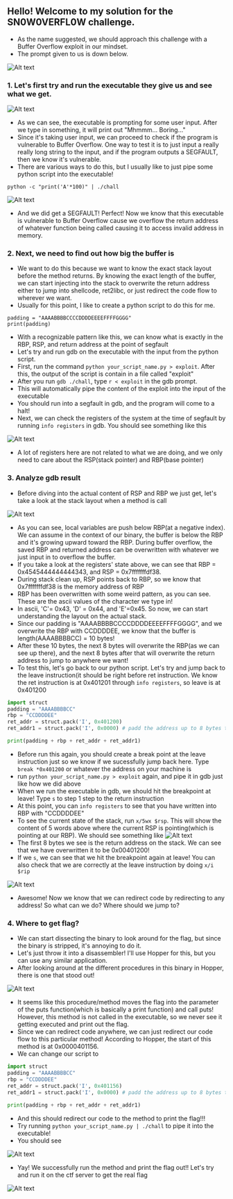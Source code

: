 ## Hello! Welcome to my solution for the SN0W0VERFL0W challenge.

* As the name suggested, we should approach this challenge with a Buffer Overflow exploit in our mindset. 
* The prompt given to us is down below.

![Alt text](https://github.com/cdong1012/X-MAS-CTF/blob/master/SN0W0VERFL0W/images/SN0W0VERFL0W.png)

### 1. Let's first try and run the executable they give us and see what we get.

![Alt text](https://github.com/cdong1012/X-MAS-CTF/blob/master/SN0W0VERFL0W/images/firstrun.png)
  
   * As we can see, the executable is prompting for some user input. After we type in something, it will print out "Mhmmm... Boring..." 
   * Since it's taking user input, we can proceed to check if the program is vulnerable to Buffer Overflow. One way to test it is to just input a really really long string to the input, and if the program outputs a SEGFAULT, then we know it's vulnerable.
   * There are various ways to do this, but I usually like to just pipe some python script into the executable!
  
  ```terminal
  python -c "print('A'*100)" | ./chall
  ```
   ![Alt text](https://github.com/cdong1012/X-MAS-CTF/blob/master/SN0W0VERFL0W/images/2.png)
  
   * And we did get a SEGFAULT! Perfect! Now we know that this executable is vulnerable to Buffer Overflow cause we overflow the return address of whatever function being called causing it to access invalid address in memory.
  
### 2. Next, we need to find out how big the buffer is

  * We want to do this because we want to know the exact stack layout before the method returns. By knowing the exact length of the buffer, we can start injecting into the stack to overwrite the return address either to jump into shellcode, ret2libc, or just redirect the code flow to wherever we want.
  * Usually for this point, I like to create a python script to do this for me.
  ```python3
  padding = "AAAABBBBCCCCDDDDEEEEFFFFGGGG"
  print(padding)
  ```
  * With a recognizable pattern like this, we can know what is exactly in the RBP, RSP, and return address at the point of segfault
  * Let's try and run gdb on the executable with the input from the python script.
  * First, run the command ``` python your_script_name.py > exploit ```. After this, the output of the script is contain in a file called "exploit"
  * After you run ``` gdb ./chall ```, type ``` r < exploit ``` in the gdb prompt.
  * This will automatically pipe the content of the exploit into the input of the executable
  * You should run into a segfault in gdb, and the program will come to a halt!
  * Next, we can check the registers of the system at the time of segfault by running ``` info registers ``` in gdb. You should see something like this 
  
  ![Alt text](https://github.com/cdong1012/X-MAS-CTF/blob/master/SN0W0VERFL0W/images/3.png)
  
  * A lot of registers here are not related to what we are doing, and we only need to care about the RSP(stack pointer) and RBP(base pointer)
  
### 3. Analyze gdb result
  
  * Before diving into the actual content of RSP and RBP we just get, let's take a look at the stack layout when a method is call
  
  ![Alt text](https://github.com/cdong1012/X-MAS-CTF/blob/master/SN0W0VERFL0W/images/x64_frame_nonleaf.png)
  
  * As you can see, local variables are push below RBP(at a negative index). We can assume in the context of our binary, the buffer is below the RBP and it's growing upward toward the RBP. During buffer overflow, the saved RBP and returned address can be overwritten with whatever we just input in to overflow the buffer.
  * If you take a look at the registers' state above, we can see that RBP = 0x4545444444444343, and RSP = 0x7fffffffdf38.
  * During stack clean up, RSP points back to RBP, so we know that 0x7fffffffdf38 is the memory address of RBP
  * RBP has been overwritten with some weird pattern, as you can see. These are the ascii values of the character we type in! 
  * In ascii, 'C'= 0x43, 'D' = 0x44, and 'E'=0x45. So now, we can start understanding the layout on the actual stack.
  * Since our padding is "AAAABBBBCCCCDDDDEEEEFFFFGGGG", and we overwrite the RBP with CCDDDDEE, we know that the buffer is length(AAAABBBBCC) = 10 bytes!
  * After these 10 bytes, the next 8 bytes will overwrite the RBP(as we can see up there), and the next 8 bytes after that will overwrite the return address to jump to anywhere we want!
  * To test this, let's go back to our python script. Let's try and jump back to the leave instruction(it should be right before ret instruction. We know the ret instruction is at 0x401201 through `info registers`, so leave is at 0x401200
  ```python
  import struct
  padding = "AAAABBBBCC"
  rbp = "CCDDDDEE"
  ret_addr = struct.pack('I', 0x401200)
  ret_addr1 = struct.pack('I', 0x0000) # padd the address up to 8 bytes to fully overwrite the RSP
  
  print(padding + rbp + ret_addr + ret_addr1)
  ```
  * Before run this again, you should create a break point at the leave instruction just so we know if we sucessfully jump back here. Type ``` break *0x401200 ``` or whatever the address on your machine is
  * run ``` python your_script_name.py > exploit ``` again, and pipe it in gdb just like how we did above
  * When we run the executable in gdb, we should hit the breakpoint at leave! Type ``` s ``` to step 1 step to the return instruction
  * At this point, you can ``` info registers ``` to see that you have written into RBP with "CCDDDDEE"
  * To see the current state of the stack, run ``` x/5wx $rsp ```. This will show the content of 5 words above where the current RSP is pointing(which is pointing at our RBP). We should see something like 
  ![Alt text](https://github.com/cdong1012/X-MAS-CTF/blob/master/SN0W0VERFL0W/images/4.png)
  * The first 8 bytes we see is the return address on the stack. We can see that we have overwritten it to be 0x00401200!
  * If we ``` s ```, we can see that we hit the breakpoint again at leave! You can also check that we are correctly at the leave instruction by doing ``` x/i $rip ```
  
  ![Alt text](https://github.com/cdong1012/X-MAS-CTF/blob/master/SN0W0VERFL0W/images/5.png)
  * Awesome! Now we know that we can redirect code by redirecting to any address! So what can we do? Where should we jump to?
  
### 4. Where to get flag?
  * We can start dissecting the binary to look around for the flag, but since the binary is stripped, it's annoying to do it.
  * Let's just throw it into a disassembler! I'll use Hopper for this, but you can use any similar application.
  * After looking around at the different procedures in this binary in Hopper, there is one that stood out!
  
  ![Alt text](https://github.com/cdong1012/X-MAS-CTF/blob/master/SN0W0VERFL0W/images/6.png)
  
  * It seems like this procedure/method moves the flag into the parameter of the puts function(which is basically a print function) and call puts! However, this method is not called in the executable, so we never see it getting executed and print out the flag. 
  * Since we can redirect code anywhere, we can just redirect our code flow to this particular method! According to Hopper, the start of this method is at 0x0000401156.
  * We can change our script to 
  ```python
  import struct
  padding = "AAAABBBBCC"
  rbp = "CCDDDDEE"
  ret_addr = struct.pack('I', 0x401156)
  ret_addr1 = struct.pack('I', 0x0000) # padd the address up to 8 bytes to fully overwrite the RSP
  
  print(padding + rbp + ret_addr + ret_addr1)
  ```
  * And this should redirect our code to the method to print the flag!!!
  * Try running ``` python your_script_name.py | ./chall ``` to pipe it into the executable!
  * You should see 
  
  ![Alt text](https://github.com/cdong1012/X-MAS-CTF/blob/master/SN0W0VERFL0W/images/7.png)
  
  * Yay! We successfully run the method and print the flag out!! Let's try and run it on the ctf server to get the real flag
  
  ![Alt text](https://github.com/cdong1012/X-MAS-CTF/blob/master/SN0W0VERFL0W/images/8.png)
  
  
